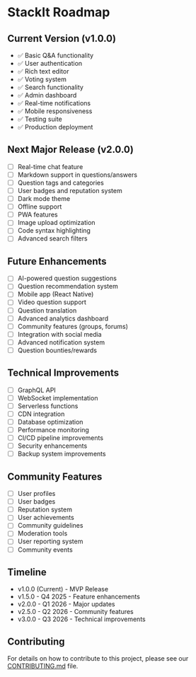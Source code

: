# StackIt Roadmap

## Current Version (v1.0.0)
- ✅ Basic Q&A functionality
- ✅ User authentication
- ✅ Rich text editor
- ✅ Voting system
- ✅ Search functionality
- ✅ Admin dashboard
- ✅ Real-time notifications
- ✅ Mobile responsiveness
- ✅ Testing suite
- ✅ Production deployment

## Next Major Release (v2.0.0)
- [ ] Real-time chat feature
- [ ] Markdown support in questions/answers
- [ ] Question tags and categories
- [ ] User badges and reputation system
- [ ] Dark mode theme
- [ ] Offline support
- [ ] PWA features
- [ ] Image upload optimization
- [ ] Code syntax highlighting
- [ ] Advanced search filters

## Future Enhancements
- [ ] AI-powered question suggestions
- [ ] Question recommendation system
- [ ] Mobile app (React Native)
- [ ] Video question support
- [ ] Question translation
- [ ] Advanced analytics dashboard
- [ ] Community features (groups, forums)
- [ ] Integration with social media
- [ ] Advanced notification system
- [ ] Question bounties/rewards

## Technical Improvements
- [ ] GraphQL API
- [ ] WebSocket implementation
- [ ] Serverless functions
- [ ] CDN integration
- [ ] Database optimization
- [ ] Performance monitoring
- [ ] CI/CD pipeline improvements
- [ ] Security enhancements
- [ ] Backup system improvements

## Community Features
- [ ] User profiles
- [ ] User badges
- [ ] Reputation system
- [ ] User achievements
- [ ] Community guidelines
- [ ] Moderation tools
- [ ] User reporting system
- [ ] Community events

## Timeline
- v1.0.0 (Current) - MVP Release
- v1.5.0 - Q4 2025 - Feature enhancements
- v2.0.0 - Q1 2026 - Major updates
- v2.5.0 - Q2 2026 - Community features
- v3.0.0 - Q3 2026 - Technical improvements

## Contributing
For details on how to contribute to this project, please see our [CONTRIBUTING.md](./CONTRIBUTING.md) file.
